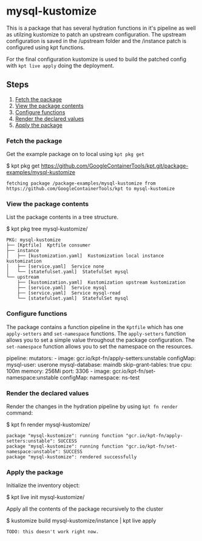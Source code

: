 # mysql-kustomize

This is a package that has several hydration functions in it's pipeline
as well as utilzing kustomize to patch an upstream configuration.  The 
upstream configuration is saved in the /upstream folder and the /instance
patch is configured using kpt functions.

For the final configuration kustomize is used to build the patched config
with `kpt live apply` doing the deployment.

## Steps

1. [Fetch the package](#fetch-the-package)
2. [View the package contents](#view-the-package-contents)
3. [Configure functions](#configure-functions)
4. [Render the declared values](#render-the-declared-values)
5. [Apply the package](#apply-the-package)

### Fetch the package

Get the example package on to local using `kpt pkg get`

  $ kpt pkg get https://github.com/GoogleContainerTools/kpt.git/package-examples/mysql-kustomize

    fetching package /package-examples/mysql-kustomize from https://github.com/GoogleContainerTools/kpt to mysql-kustomize

### View the package contents

List the package contents in a tree structure.

  $ kpt pkg tree mysql-kustomize/

    PKG: mysql-kustomize
    ├── [Kptfile]  Kptfile consumer
    ├── instance
    │   ├── [kustomization.yaml]  Kustomization local instance kustomization
    │   ├── [service.yaml]  Service none
    │   └── [statefulset.yaml]  StatefulSet mysql
    └── upstream
        ├── [kustomization.yaml]  Kustomization upstream kustomization
        ├── [service.yaml]  Service mysql
        ├── [service.yaml]  Service mysql-read
        └── [statefulset.yaml]  StatefulSet mysql

### Configure functions

The package contains a function pipeline in the `Kptfile` which has
one `apply-setters` and `set-namespace` functions.  The `apply-setters` 
function allows you to set a simple value throughout the package configuration.
The `set-namespace` function allows you to set the namespace on the resources.

  pipeline:
    mutators:
      - image: gcr.io/kpt-fn/apply-setters:unstable
        configMap:
            mysql-user: userone
            mysql-database: maindb
            skip-grant-tables: true
            cpu: 100m
            memory: 256Mi
            port: 3306
      - image: gcr.io/kpt-fn/set-namespace:unstable
        configMap:
            namespace: ns-test


### Render the declared values

Render the changes in the hydration pipeline by using `kpt fn render` command:

  $ kpt fn render mysql-kustomize/

    package "mysql-kustomize": running function "gcr.io/kpt-fn/apply-setters:unstable": SUCCESS
    package "mysql-kustomize": running function "gcr.io/kpt-fn/set-namespace:unstable": SUCCESS
    package "mysql-kustomize": rendered successfully

### Apply the package

Initialize the inventory object:

  $ kpt live init mysql-kustomize/

Apply all the contents of the package recursively to the cluster

  $ kustomize build mysql-kustomize/instance | kpt live apply

    TODO: this doesn't work right now.
